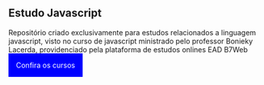<h2>Estudo Javascript</h2>

<p>Repositório criado exclusivamente para estudos
relacionados a linguagem javascript, visto no curso
de javascript ministrado pelo professor Bonieky Lacerda, providenciado pela plataforma de estudos onlines EAD
B7Web</p>

<a style="text-decoration:none; background-color:blue; padding:15px; color:white;" href="http://b7web.com.br" target="_blank" no-reffer> Confira os cursos </a>